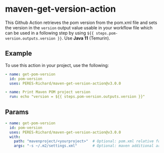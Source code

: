 # maven-get-version-action
This Github Action retrieves the pom version from the pom.xml file and sets the version in the `version` output value usable in your workflow file which can be used in a following step by using `${{ steps.pom-version.outputs.version }}`.
Use **Java 11** (Temurin).

## Example

To use this action in your project, use the following:

```yaml
- name: get-pom-version
  id: pom-version
  uses: PERES-Richard/maven-get-version-action@v3.0.0

- name: Print Maven POM project version
  run: echo "version = ${{ steps.pom-version.outputs.version }}"
```


## Params

```yaml
- name: get-pom-version
  id: pom-version
  uses: PERES-Richard/maven-get-version-action@v3.0.0
  with:
    path: "mavenproject/<yourproject>"  # Optional: pom.xml relative folder path
    args: "-s ~/.m2/settings.xml"       # Optional: maven additional args to run 
```

